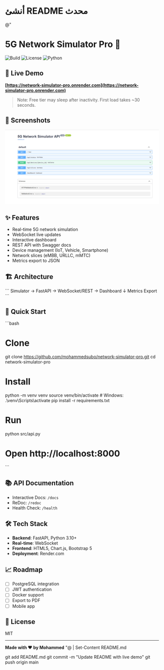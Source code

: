 ﻿# أنشئ README محدث
@"
# 5G Network Simulator Pro 🚀

![Build](https://img.shields.io/badge/build-passing-brightgreen)
![License](https://img.shields.io/badge/license-MIT-blue)
![Python](https://img.shields.io/badge/python-3.10+-blue)

## 🔴 Live Demo
**[https://network-simulator-pro.onrender.com](https://network-simulator-pro.onrender.com)**

> Note: Free tier may sleep after inactivity. First load takes ~30 seconds.

## 📸 Screenshots
![Dashboard](api-docs.png)

## ✨ Features
- Real-time 5G network simulation
- WebSocket live updates
- Interactive dashboard
- REST API with Swagger docs
- Device management (IoT, Vehicle, Smartphone)
- Network slices (eMBB, URLLC, mMTC)
- Metrics export to JSON

## 🏗️ Architecture
\`\`\`
Simulator → FastAPI → WebSocket/REST → Dashboard
           ↓
        Metrics Export
\`\`\`

## 🚀 Quick Start
\`\`\`bash
# Clone
git clone https://github.com/mohammedsubo/network-simulator-pro.git
cd network-simulator-pro

# Install
python -m venv venv
source venv/bin/activate  # Windows: .\venv\Scripts\activate
pip install -r requirements.txt

# Run
python src/api.py
# Open http://localhost:8000
\`\`\`

## 📚 API Documentation
- Interactive Docs: `/docs`
- ReDoc: `/redoc`
- Health Check: `/health`

## 🛠️ Tech Stack
- **Backend**: FastAPI, Python 3.10+
- **Real-time**: WebSocket
- **Frontend**: HTML5, Chart.js, Bootstrap 5
- **Deployment**: Render.com

## 📈 Roadmap
- [ ] PostgreSQL integration
- [ ] JWT authentication
- [ ] Docker support
- [ ] Export to PDF
- [ ] Mobile app

## 📝 License
MIT

---
**Made with ❤️ by Mohammed**
"@ | Set-Content README.md

git add README.md
git commit -m "Update README with live demo"
git push origin main